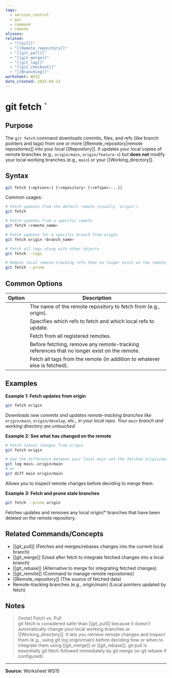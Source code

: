 ```yaml
---
tags: 
  - version_control
  - git
  - command
  - remote
aliases: 
related:
  - "[[Git]]"
  - "[[Remote_repository]]"
  - "[[git_pull]]"
  - "[[git_merge]]"
  - "[[git_log]]"
  - "[[git_checkout]]"
  - "[[Branching]]"
worksheet: WS15
date_created: 2025-04-21
---
```

# git fetch `

## Purpose

The `git fetch` command downloads commits, files, and refs (like branch pointers and tags) from one or more [[Remote_repository|remote repositories]] into your local [[Repository]]. It updates your local copies of remote branches (e.g., `origin/main`, `origin/feature-x`) but **does not** modify your local working branches (e.g., `main`) or your [[Working_directory]].

## Syntax

```bash
git fetch [<options>] [<repository> [<refspec>...]]
```

Common usages:

```bash 
# Fetch updates from the default remote (usually 'origin')
git fetch

# Fetch updates from a specific remote
git fetch <remote_name>

# Fetch updates for a specific branch from origin
git fetch origin <branch_name>

# Fetch all tags along with other objects
git fetch --tags

# Remove local remote-tracking refs that no longer exist on the remote
git fetch --prune
```

## Common Options

| Option   | Description                                                                                |
| -------- | ------------------------------------------------------------------------------------------ |
| <remote> | The name of the remote repository to fetch from (e.g., origin).                            |
|          | Specifies which refs to fetch and which local refs to update.                              |
|          | Fetch from all registered remotes.                                                         |
|          | Before fetching, remove any remote-tracking references that no longer exist on the remote. |
|          | Fetch all tags from the remote (in addition to whatever else is fetched).                  |
## Examples

**Example 1: Fetch updates from origin**
```bash
git fetch origin
``` 
*Downloads new commits and updates remote-tracking branches like `origin/main`, `origin/develop`, etc., in your local repo. Your `main` branch and working directory are untouched.*  

**Example 2: See what has changed on the remote** 
```bash
# Fetch latest changes from origin 
git fetch origin  

# See the difference between your local main and the fetched origin/main 
git log main..origin/main 
# or 
git diff main origin/main
```
Allows you to inspect remote changes before deciding to merge them.

**Example 3: Fetch and prune stale branches**
```bash
git fetch --prune origin
```

Fetches updates and removes any local origin/* branches that have been deleted on the remote repository.

## Related Commands/Concepts

- [[git_pull]] (Fetches and merges/rebases changes into the current local branch)
- [[git_merge]] (Used after fetch to integrate fetched changes into a local branch)
- [[git_rebase]] (Alternative to merge for integrating fetched changes)
- [[git_remote]] (Command to manage remote repositories)
- [[Remote_repository]] (The source of fetched data)    
- Remote-tracking branches (e.g., origin/main) (Local pointers updated by fetch)


## Notes

> [!note] Fetch vs. Pull  
> git fetch is considered safer than [[git_pull]] because it doesn't automatically change your local working branches or [[Working_directory]]. It lets you retrieve remote changes and inspect them (e.g., using git log origin/main) before deciding how or when to integrate them using [[git_merge]] or [[git_rebase]]. git pull is essentially git fetch followed immediately by git merge (or git rebase if configured).

---

**Source:** Worksheet WS15